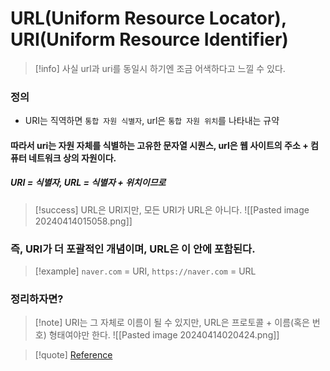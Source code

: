 # URL(Uniform Resource Locator), URI(Uniform Resource Identifier)

> [!info] 사실 url과 uri를 동일시 하기엔 조금 어색하다고 느낄 수 있다. 

### 정의
- URI는 직역하면 `통합 자원 식별자`, url은 `통합 자원 위치`를 나타내는 규약

#### 따라서 uri는 자원 자체를 식별하는 고유한 문자열 시퀀스, url은 웹 사이트의 주소 + 컴퓨터 네트워크 상의 자원이다.

##### URI = 식별자, URL = 식별자 + 위치이므로 
>[!success] URL은 URI지만, 모든 URI가 URL은 아니다.
![[Pasted image 20240414015058.png]] 

### 즉, URI가 더 포괄적인 개념이며, URL은 이 안에 포함된다.
>[!example] `naver.com` = URI, `https://naver.com` = URL 

### 정리하자면?
> [!note] URI는 그 자체로 이름이 될 수 있지만, URL은 프로토콜 + 이름(혹은 번호) 형태여야만 한다.
> ![[Pasted image 20240414020424.png]]

> [!quote] <a href="https://www.elancer.co.kr/blog/view?seq=74" target="blank">Reference</a>
